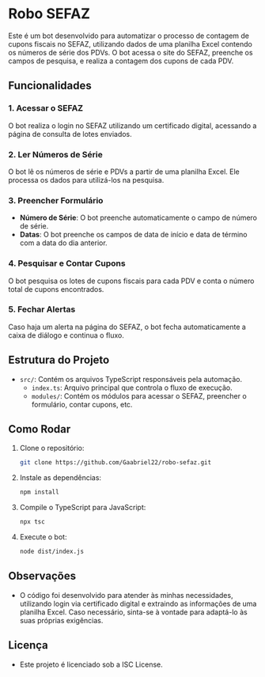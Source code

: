 # Robo SEFAZ

Este é um bot desenvolvido para automatizar o processo de contagem de cupons fiscais no SEFAZ, utilizando dados de uma planilha Excel contendo os números de série dos PDVs. O bot acessa o site do SEFAZ, preenche os campos de pesquisa, e realiza a contagem dos cupons de cada PDV.

## Funcionalidades

### 1. **Acessar o SEFAZ**
O bot realiza o login no SEFAZ utilizando um certificado digital, acessando a página de consulta de lotes enviados.

### 2. **Ler Números de Série**
O bot lê os números de série e PDVs a partir de uma planilha Excel. Ele processa os dados para utilizá-los na pesquisa.

### 3. **Preencher Formulário**
- **Número de Série**: O bot preenche automaticamente o campo de número de série.
- **Datas**: O bot preenche os campos de data de início e data de término com a data do dia anterior.
  
### 4. **Pesquisar e Contar Cupons**
O bot pesquisa os lotes de cupons fiscais para cada PDV e conta o número total de cupons encontrados.

### 5. **Fechar Alertas**
Caso haja um alerta na página do SEFAZ, o bot fecha automaticamente a caixa de diálogo e continua o fluxo.

## Estrutura do Projeto

- `src/`: Contém os arquivos TypeScript responsáveis pela automação.
  - `index.ts`: Arquivo principal que controla o fluxo de execução.
  - `modules/`: Contém os módulos para acessar o SEFAZ, preencher o formulário, contar cupons, etc.

## Como Rodar

1. Clone o repositório:
   ```bash
   git clone https://github.com/Gaabriel22/robo-sefaz.git  
2. Instale as dependências:
   ```bash
   npm install
3. Compile o TypeScript para JavaScript:
   ```bash
   npx tsc
4. Execute o bot:
   ```bash
   node dist/index.js

## Observações

- O código foi desenvolvido para atender às minhas necessidades, utilizando login via certificado digital e extraindo as informações de uma planilha Excel. Caso necessário, sinta-se à vontade para adaptá-lo às suas próprias exigências.

## Licença

- Este projeto é licenciado sob a ISC License.



